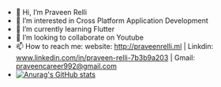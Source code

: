 - 👋 Hi, I’m Praveen Relli
- 👀 I’m interested in Cross Platform Application Development
- 🌱 I’m currently learning Flutter
- 💞️ I’m looking to collaborate on Youtube
- 📫 How to reach me: website: http://praveenrelli.ml | Linkdin: www.linkedin.com/in/praveen-relli-7b3b9a203 | Gmail: praveencareer992@gmail.com
- [![Anurag's GitHub stats](https://github-readme-stats.vercel.app/api?username=PraveenRelli992)](https://github.com/anuraghazra/github-readme-stats)

